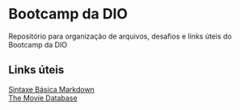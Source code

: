 # Bootcamp da DIO
Repositório para organização de arquivos, desafios e links úteis do Bootcamp da DIO

## Links úteis

[Sintaxe Básica Markdown](https://www.markdownguide.org/basic-syntax/)<br>
[The Movie Database](https://www.themoviedb.org/?language=pt-BR)

